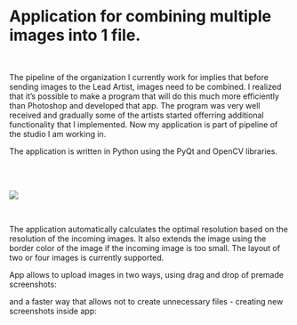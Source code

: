 # Application for combining multiple images into 1 file.
<br/>

The pipeline of the organization I currently work for implies that before sending images to the Lead Artist, images need to be combined. I realized that it’s possible to make a program that will do this much more efficiently than Photoshop and developed that app. The program was very well received and gradually some of the artists started offerring additional functionality that I implemented. Now my application is part of pipeline of the studio I am working in.

The application is written in Python using the PyQt and OpenCV libraries.

<!--
<br/><br/>

![](https://raw.githubusercontent.com/KovalevCG/opencv-pyqt-image-grid/master/Gifs/screenshot_01.jpg)

<br/>
-->

<br/><br/>

![](https://raw.githubusercontent.com/KovalevCG/opencv-pyqt-image-grid/master/Gifs/v1_1/3images.gif)

<br/>

The application automatically calculates the optimal resolution based on the resolution of the incoming images.
It also extends the image using the border color of the image if the incoming image is too small.
The layout of two or four images is currently supported.


App allows to upload images in two ways, using drag and drop of premade screenshots:

<!--
<br/>

![](https://raw.githubusercontent.com/KovalevCG/opencv-pyqt-image-grid/master/Gifs/Image_Grid_dragNdrop_02.gif)

<br/>
-->

and a faster way that allows not to create unnecessary files - creating new screenshots inside app:

<!--
<br/>

![](https://raw.githubusercontent.com/KovalevCG/opencv-pyqt-image-grid/master/Gifs/Image_Grid_screenshot.gif)

<br/>
-->
